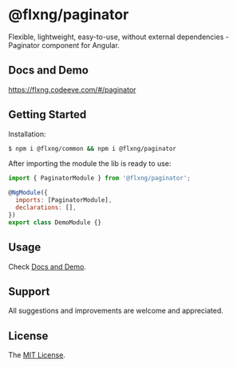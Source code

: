 
# @flxng/paginator
Flexible, lightweight, easy-to-use, without external dependencies - Paginator component for Angular.


## Docs and Demo
https://flxng.codeeve.com/#/paginator


## Getting Started
Installation:
```bash
$ npm i @flxng/common && npm i @flxng/paginator
```

After importing the module the lib is ready to use:
```javascript
import { PaginatorModule } from '@flxng/paginator';

@NgModule({
  imports: [PaginatorModule],
  declarations: [],
})
export class DemoModule {}
```

## Usage
Check [Docs and Demo](https://flxng.codeeve.com/#/paginator).


## Support
All suggestions and improvements are welcome and appreciated.


## License
The [MIT License](https://github.com/seidme/flxng/blob/master/LICENSE).

